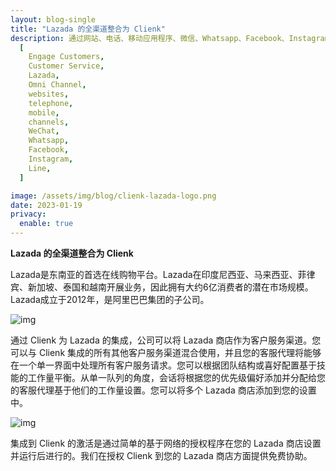```yaml
---
layout: blog-single
title: "Lazada 的全渠道整合为 Clienk"
description: 通过网站、电话、移动应用程序、微信、Whatsapp、Facebook、Instagram、Lazada、Shopee 和许多其他流行的消息传递应用程序等社交媒体渠道吸引客户。
  [
    Engage Customers,
    Customer Service,
    Lazada,
    Omni Channel,
    websites,
    telephone,
    mobile,
    channels,
    WeChat,
    Whatsapp,
    Facebook,
    Instagram,
    Line,
  ]

image: /assets/img/blog/clienk-lazada-logo.png
date: 2023-01-19
privacy:
  enable: true
---
```


**Lazada 的全渠道整合为 Clienk**

Lazada是东南亚的首选在线购物平台。Lazada在印度尼西亚、马来西亚、菲律宾、新加坡、泰国和越南开展业务，因此拥有大约6亿消费者的潜在市场规模。Lazada成立于2012年，是阿里巴巴集团的子公司。

![img](/assets/img/blog/lazada-clienk-new-session.png)

通过 Clienk 为 Lazada 的集成，公司可以将 Lazada 商店作为客户服务渠道。您可以与 Clienk 集成的所有其他客户服务渠道混合使用，并且您的客服代理将能够在一个单一界面中处理所有客户服务请求。您可以根据团队结构或喜好配置基于技能的工作量平衡。从单一队列的角度，会话将根据您的优先级偏好添加并分配给您的客服代理基于他们的工作量设置。您可以将多个 Lazada 商店添加到您的设置中。

![img](/assets/img/blog/lazada-agent-clienk.png)

集成到 Clienk 的激活是通过简单的基于网络的授权程序在您的 Lazada 商店设置并运行后进行的。我们在授权 Clienk 到您的 Lazada 商店方面提供免费协助。


